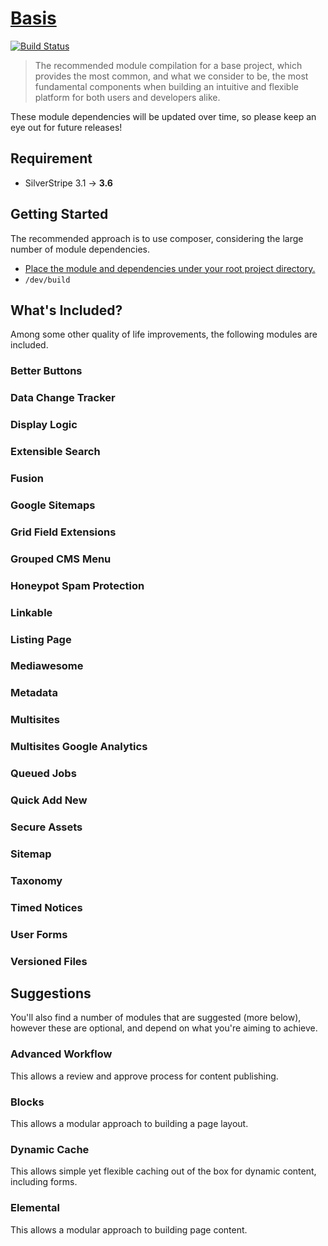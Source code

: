 # [Basis](https://packagist.org/packages/silverstripe-australia/ba-sis)

[![Build Status](https://travis-ci.org/silverstripe-australia/silverstripe-ba-sis.svg?branch=master)](https://travis-ci.org/silverstripe-australia/silverstripe-ba-sis)

> The recommended module compilation for a base project, which provides the most common, and what we consider to be, the most fundamental components when building an intuitive and flexible platform for both users and developers alike.

These module dependencies will be updated over time, so please keep an eye out for future releases!

## Requirement

* SilverStripe 3.1 → **3.6**

## Getting Started

The recommended approach is to use composer, considering the large number of module dependencies.

* [Place the module and dependencies under your root project directory.](https://packagist.org/packages/silverstripe-australia/ba-sis)
* `/dev/build`

## What's Included?

Among some other quality of life improvements, the following modules are included.

### Better Buttons
### Data Change Tracker
### Display Logic
### Extensible Search
### Fusion
### Google Sitemaps
### Grid Field Extensions
### Grouped CMS Menu
### Honeypot Spam Protection
### Linkable
### Listing Page
### Mediawesome
### Metadata
### Multisites
### Multisites Google Analytics
### Queued Jobs
### Quick Add New
### Secure Assets
### Sitemap
### Taxonomy
### Timed Notices
### User Forms
### Versioned Files

## Suggestions

You'll also find a number of modules that are suggested (more below), however these are optional, and depend on what you're aiming to achieve.

### Advanced Workflow

This allows a review and approve process for content publishing.

### Blocks

This allows a modular approach to building a page layout.

### Dynamic Cache

This allows simple yet flexible caching out of the box for dynamic content, including forms.

### Elemental

This allows a modular approach to building page content.